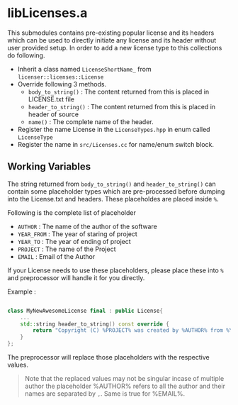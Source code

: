 # libLicenses.a
This submodules contains pre-existing popular license and its headers which can be used to directly initiate any license and its header without user provided setup. In order to add a new license type to this collections do following.

- Inherit a class named `LicenseShortName_` from `licenser::licenses::License`
- Override following 3 methods.
    - `body_to_string()` : The content returned from this is placed in LICENSE.txt file
    - `header_to_string()` : The content returned from this is placed in header of source
    - `name()` : The complete name of the header.
- Register the name License in the `LicenseTypes.hpp` in enum called `LicenseType`
- Register the name in `src/Licenses.cc` for name/enum switch block.

## Working Variables
The string returned from `body_to_string()` and `header_to_string()` can contain some placeholder types which are pre-processed before dumping into the License.txt and headers. These placeholdes are placed inside `%`.

Following is the complete list of placeholder

- `AUTHOR` : The name of the author of the software
- `YEAR_FROM` : The year of staring of project
- `YEAR_TO` : The year of ending of project
- `PROJECT` : The name of the Project
- `EMAIL` : Email of the Author

If your License needs to use these placeholders, please place these into `%` and preprocessor will handle it for you directly.

Example :
```cpp

class MyNewAwesomeLicense final : public License{
    ...
    std::string header_to_string() const override {
        return "Copyright (C) %PROJECT% was created by %AUTHOR% from %YEAR_FROM% to %YEAR_TO%. For help send mail to %EMAIL%";
    }
};
```

The preprocessor will replace those placeholders with the respective values. 

> Note that the replaced values may not be singular incase of multiple author the placeholder %AUTHOR% refers to all the author and their names are separated by `,`. Same is true for %EMAIL%.
